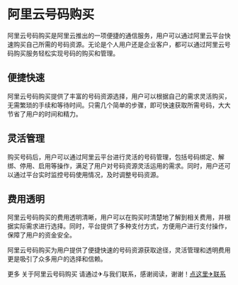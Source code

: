 # 阿里云号码购买

阿里云号码购买是阿里云推出的一项便捷的通信服务，用户可以通过阿里云平台快速购买自己所需的号码资源。无论是个人用户还是企业客户，都可以通过阿里云号码购买服务轻松实现号码的购买和管理。

## 便捷快速

阿里云号码购买提供了丰富的号码资源选择，用户可以根据自己的需求灵活购买，无需繁琐的手续和等待时间。只需几个简单的步骤，即可快速获取所需号码，大大节省了用户的时间和精力。

## 灵活管理

购买号码后，用户可以通过阿里云平台进行灵活的号码管理，包括号码绑定、解绑、停用、启用等操作，满足了用户对号码资源灵活运用的需求。同时，用户还可以通过平台实时监控号码使用情况，及时调整号码资源。

## 费用透明

阿里云号码购买的费用透明清晰，用户可以在购买时清楚地了解到相关费用，并根据实际需求进行选择。同时，平台提供了多种支付方式，方便用户进行支付操作，保障了用户的资金安全。

阿里云号码购买为用户提供了便捷快速的号码资源获取途径，灵活管理和透明费用更是吸引了众多用户的选择和信赖。

更多 关于阿里云号码购买 请通过✈与我们联系，感谢阅读，谢谢！[点这里✈联系](https://c.k02.cc)